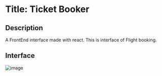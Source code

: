 # **Title: Ticket Booker**

## **Description**
A FrontEnd interface made with react. This is interface of Flight booking.  

## **Interface**
![image](https://user-images.githubusercontent.com/83897460/211182310-8f5f02be-d573-461e-a68a-c00afba23322.png)


